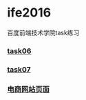 # ife2016
百度前端技术学院task练习
### [task06](https://ygxqqx.github.io/ife2016/task06/)
### [task07](https://ygxqqx.github.io/ife2016/task07/)
### [电商网站页面](https://ygxqqx.github.io/ife2016/%E7%94%B5%E5%95%86%E7%BD%91%E7%AB%99%E9%A1%B5%E9%9D%A2/%E9%A6%96%E9%A1%B5.html)
